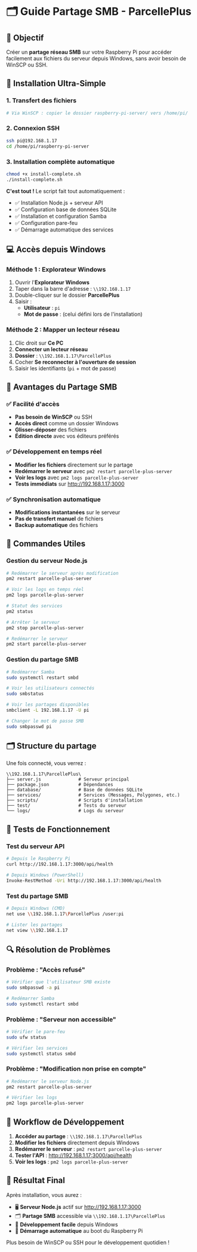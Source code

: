 # 🗂️ Guide Partage SMB - ParcellePlus

## 🎯 Objectif

Créer un **partage réseau SMB** sur votre Raspberry Pi pour accéder facilement aux fichiers du serveur depuis Windows, sans avoir besoin de WinSCP ou SSH.

## 🚀 Installation Ultra-Simple

### 1. Transfert des fichiers
```bash
# Via WinSCP : copier le dossier raspberry-pi-server/ vers /home/pi/
```

### 2. Connexion SSH
```bash
ssh pi@192.168.1.17
cd /home/pi/raspberry-pi-server
```

### 3. Installation complète automatique
```bash
chmod +x install-complete.sh
./install-complete.sh
```

**C'est tout !** Le script fait tout automatiquement :
- ✅ Installation Node.js + serveur API
- ✅ Configuration base de données SQLite
- ✅ Installation et configuration Samba
- ✅ Configuration pare-feu
- ✅ Démarrage automatique des services

## 💻 Accès depuis Windows

### Méthode 1 : Explorateur Windows
1. Ouvrir l'**Explorateur Windows**
2. Taper dans la barre d'adresse : `\\192.168.1.17`
3. Double-cliquer sur le dossier **ParcellePlus**
4. Saisir :
   - **Utilisateur** : `pi`
   - **Mot de passe** : (celui défini lors de l'installation)

### Méthode 2 : Mapper un lecteur réseau
1. Clic droit sur **Ce PC**
2. **Connecter un lecteur réseau**
3. **Dossier** : `\\192.168.1.17\ParcellePlus`
4. Cocher **Se reconnecter à l'ouverture de session**
5. Saisir les identifiants (`pi` + mot de passe)

## 🎉 Avantages du Partage SMB

### ✅ Facilité d'accès
- **Pas besoin de WinSCP** ou SSH
- **Accès direct** comme un dossier Windows
- **Glisser-déposer** des fichiers
- **Édition directe** avec vos éditeurs préférés

### ✅ Développement en temps réel
- **Modifier les fichiers** directement sur le partage
- **Redémarrer le serveur** avec `pm2 restart parcelle-plus-server`
- **Voir les logs** avec `pm2 logs parcelle-plus-server`
- **Tests immédiats** sur http://192.168.1.17:3000

### ✅ Synchronisation automatique
- **Modifications instantanées** sur le serveur
- **Pas de transfert manuel** de fichiers
- **Backup automatique** des fichiers

## 🔧 Commandes Utiles

### Gestion du serveur Node.js
```bash
# Redémarrer le serveur après modification
pm2 restart parcelle-plus-server

# Voir les logs en temps réel
pm2 logs parcelle-plus-server

# Statut des services
pm2 status

# Arrêter le serveur
pm2 stop parcelle-plus-server

# Redémarrer le serveur
pm2 start parcelle-plus-server
```

### Gestion du partage SMB
```bash
# Redémarrer Samba
sudo systemctl restart smbd

# Voir les utilisateurs connectés
sudo smbstatus

# Voir les partages disponibles
smbclient -L 192.168.1.17 -U pi

# Changer le mot de passe SMB
sudo smbpasswd pi
```

## 🗂️ Structure du partage

Une fois connecté, vous verrez :
```
\\192.168.1.17\ParcellePlus\
├── server.js              # Serveur principal
├── package.json           # Dépendances
├── database/              # Base de données SQLite
├── services/              # Services (Messages, Polygones, etc.)
├── scripts/               # Scripts d'installation
├── test/                  # Tests du serveur
└── logs/                  # Logs du serveur
```

## 🧪 Tests de Fonctionnement

### Test du serveur API
```bash
# Depuis le Raspberry Pi
curl http://192.168.1.17:3000/api/health

# Depuis Windows (PowerShell)
Invoke-RestMethod -Uri http://192.168.1.17:3000/api/health
```

### Test du partage SMB
```bash
# Depuis Windows (CMD)
net use \\192.168.1.17\ParcellePlus /user:pi

# Lister les partages
net view \\192.168.1.17
```

## 🔍 Résolution de Problèmes

### Problème : "Accès refusé"
```bash
# Vérifier que l'utilisateur SMB existe
sudo smbpasswd -a pi

# Redémarrer Samba
sudo systemctl restart smbd
```

### Problème : "Serveur non accessible"
```bash
# Vérifier le pare-feu
sudo ufw status

# Vérifier les services
sudo systemctl status smbd
```

### Problème : "Modification non prise en compte"
```bash
# Redémarrer le serveur Node.js
pm2 restart parcelle-plus-server

# Vérifier les logs
pm2 logs parcelle-plus-server
```

## 🎯 Workflow de Développement

1. **Accéder au partage** : `\\192.168.1.17\ParcellePlus`
2. **Modifier les fichiers** directement depuis Windows
3. **Redémarrer le serveur** : `pm2 restart parcelle-plus-server`
4. **Tester l'API** : http://192.168.1.17:3000/api/health
5. **Voir les logs** : `pm2 logs parcelle-plus-server`

## 🎉 Résultat Final

Après installation, vous aurez :
- 🖥️ **Serveur Node.js** actif sur http://192.168.1.17:3000
- 🗂️ **Partage SMB** accessible via `\\192.168.1.17\ParcellePlus`
- 🔧 **Développement facile** depuis Windows
- 🚀 **Démarrage automatique** au boot du Raspberry Pi

Plus besoin de WinSCP ou SSH pour le développement quotidien ! 